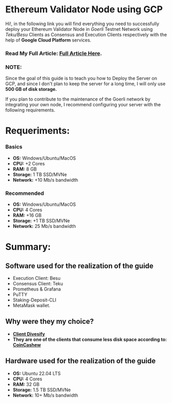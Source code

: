# Ethereum Validator Node using GCP
Hi!, in the following link you will find everything you need to successfully deploy your Ethereum Validator Node in *Goerli* Testnet Network using *Teku/Besu* Clients as Consensus and Execution Clients respectively with the help of **Google Cloud Platform** services.

### Read My Full Article: [Full Article Here](https://medium.com/@kristhiann97/how-to-run-an-ethereum-validator-node-using-google-cloud-plataform-f1b8a2a5d5af).

### NOTE:
Since the goal of this guide is to teach you how to Deploy the Server on GCP, and since I don't plan to keep the server for a long time, I will only use **500 GB of disk storage.**

If you plan to contribute to the maintenance of the Goerli network by integrating your own node, I recommend configuring your server with the following requirements.

# Requeriments:
### **Basics**

- **OS:** Windows/Ubuntu/MacOS
- **CPU:** +2 Cores
- **RAM:** 8 GB
- **Storage:** 1 TB SSD/MVNe
- **Network:** +10 Mb/s bandwidth

### **Recommended**

- **OS:** Windows/Ubuntu/MacOS
- **CPU:** 4 Cores
- **RAM:** +16 GB 
- **Storage:** +1 TB SSD/MVNe 
- **Network:** 25 Mb/s bandwidth

# Summary:
## **Software used for the realization of the guide**

- Execution Client: Besu
- Consensus Client: Teku
- Prometheus & Grafana
- PuTTY
- Staking-Deposit-CLI
- MetaMask wallet.

## Why were they my choice?

- **[Client Divesify](https://clientdiversity.org/)**
- **They are one of the clients that consume less disk space according to: [CoinCashew](https://www.coincashew.com/coins/overview-eth/guide-or-how-to-setup-a-validator-on-eth2-mainnet/part-iii-tips/disk-usage-by-execution-consensus-client)**


## Hardware used for the realization of the guide

- **OS:** Ubuntu 22.04 LTS
- **CPU:** 4 Cores
- **RAM:** 32 GB 
- **Storage:** 1.5 TB SSD/MVNe
- **Network:** 10+ Mb/s bandwidth

